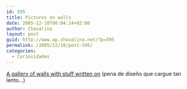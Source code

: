```yaml
---
id: 595
title: Pictures on walls
date: 2005-12-10T06:04:14+02:00
author: Chavalina
layout: post
guid: http://www.wp.chavalina.net/?p=595
permalink: /2005/12/10/post-595/
categories:
  - Curiosidades
---
```

<a href="http://www.picturesonwalls.com/" target="_blank">A gallery of walls with stuff written on</a> (pena de dise&ntilde;o que cargue tan lento…)